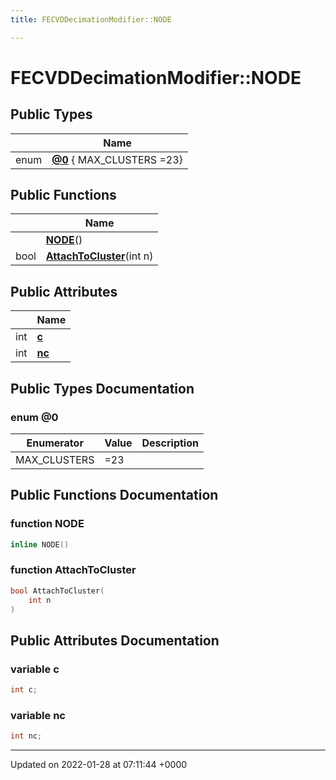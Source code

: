 ```yaml
---
title: FECVDDecimationModifier::NODE

---
```


# FECVDDecimationModifier::NODE





## Public Types

|                | Name           |
| -------------- | -------------- |
| enum| **[@0](../Classes/classFECVDDecimationModifier_1_1NODE.md#enum-@0)** { MAX_CLUSTERS =23} |

## Public Functions

|                | Name           |
| -------------- | -------------- |
| | **[NODE](../Classes/classFECVDDecimationModifier_1_1NODE.md#function-node)**() |
| bool | **[AttachToCluster](../Classes/classFECVDDecimationModifier_1_1NODE.md#function-attachtocluster)**(int n) |

## Public Attributes

|                | Name           |
| -------------- | -------------- |
| int | **[c](../Classes/classFECVDDecimationModifier_1_1NODE.md#variable-c)**  |
| int | **[nc](../Classes/classFECVDDecimationModifier_1_1NODE.md#variable-nc)**  |

## Public Types Documentation

### enum @0

| Enumerator | Value | Description |
| ---------- | ----- | ----------- |
| MAX_CLUSTERS | =23|   |




## Public Functions Documentation

### function NODE

```cpp
inline NODE()
```


### function AttachToCluster

```cpp
bool AttachToCluster(
    int n
)
```


## Public Attributes Documentation

### variable c

```cpp
int c;
```


### variable nc

```cpp
int nc;
```


-------------------------------

Updated on 2022-01-28 at 07:11:44 +0000